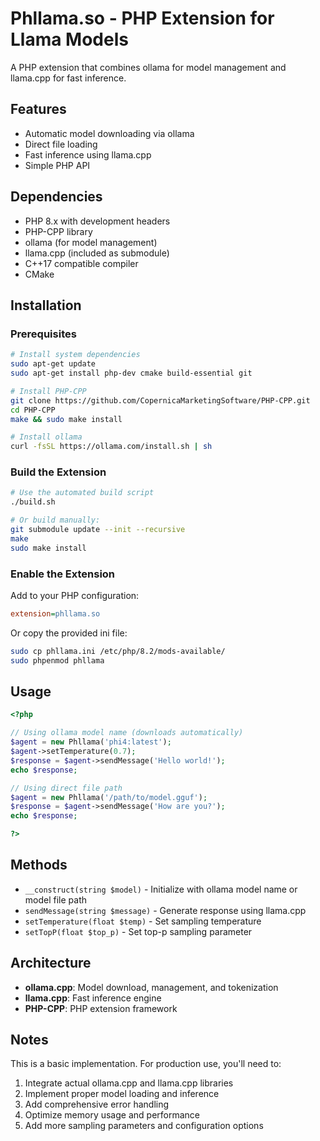 # Phllama.so - PHP Extension for Llama Models

A PHP extension that combines ollama for model management and llama.cpp for fast inference.

## Features

- Automatic model downloading via ollama
- Direct file loading
- Fast inference using llama.cpp
- Simple PHP API

## Dependencies

- PHP 8.x with development headers
- PHP-CPP library
- ollama (for model management)
- llama.cpp (included as submodule)
- C++17 compatible compiler
- CMake

## Installation

### Prerequisites

```bash
# Install system dependencies
sudo apt-get update
sudo apt-get install php-dev cmake build-essential git

# Install PHP-CPP
git clone https://github.com/CopernicaMarketingSoftware/PHP-CPP.git
cd PHP-CPP
make && sudo make install

# Install ollama
curl -fsSL https://ollama.com/install.sh | sh
```

### Build the Extension

```bash
# Use the automated build script
./build.sh

# Or build manually:
git submodule update --init --recursive
make
sudo make install
```

### Enable the Extension

Add to your PHP configuration:
```ini
extension=phllama.so
```

Or copy the provided ini file:
```bash
sudo cp phllama.ini /etc/php/8.2/mods-available/
sudo phpenmod phllama
```

## Usage

```php
<?php

// Using ollama model name (downloads automatically)
$agent = new Phllama('phi4:latest');
$agent->setTemperature(0.7);
$response = $agent->sendMessage('Hello world!');
echo $response;

// Using direct file path
$agent = new Phllama('/path/to/model.gguf');
$response = $agent->sendMessage('How are you?');
echo $response;

?>
```

## Methods

- `__construct(string $model)` - Initialize with ollama model name or model file path
- `sendMessage(string $message)` - Generate response using llama.cpp
- `setTemperature(float $temp)` - Set sampling temperature
- `setTopP(float $top_p)` - Set top-p sampling parameter

## Architecture

- **ollama.cpp**: Model download, management, and tokenization
- **llama.cpp**: Fast inference engine
- **PHP-CPP**: PHP extension framework

## Notes

This is a basic implementation. For production use, you'll need to:

1. Integrate actual ollama.cpp and llama.cpp libraries
2. Implement proper model loading and inference
3. Add comprehensive error handling
4. Optimize memory usage and performance
5. Add more sampling parameters and configuration options